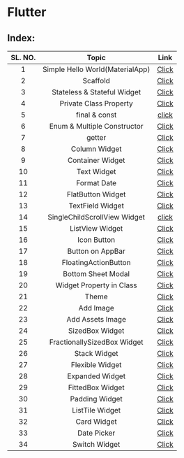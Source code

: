 # Flutter
## Index:
| SL. NO. |            Topic             |                                                                Link                                                                 |
| :-----: | :--------------------------: | :---------------------------------------------------------------------------------------------------------------------------------: |
| 1 | Simple Hello World(MaterialApp) | [Click](https://github.com/Sayan-Roy-729/MERN-Stack/tree/main/Flutter/1_basic_flutter#simple-hello-on-the-screen) |
| 2 | Scaffold | [Click](https://github.com/Sayan-Roy-729/MERN-Stack/tree/main/Flutter/1_basic_flutter#improve-litter-by-removing-black-background)          |
| 3 | Stateless & Stateful Widget | [Click](https://github.com/Sayan-Roy-729/MERN-Stack/tree/main/Flutter/1_basic_flutter#stateless--stateful-widgets) |
| 4 | Private Class Property | [Click](https://github.com/Sayan-Roy-729/MERN-Stack/tree/main/Flutter/1_basic_flutter#private-properties) |
| 5 | final & const | [click](https://github.com/Sayan-Roy-729/MERN-Stack/tree/main/Flutter/1_basic_flutter#final-vs-const-keyword) |
| 6 | Enum & Multiple Constructor | [Click](https://github.com/Sayan-Roy-729/MERN-Stack/tree/main/Flutter/1_basic_flutter#enums--multiple-constructors) |
| 7 | getter | [Click](https://github.com/Sayan-Roy-729/MERN-Stack/tree/main/Flutter/1_basic_flutter#getter) |
|    8    |        Column Widget         |                   [Click](https://github.com/Sayan-Roy-729/MERN-Stack/tree/main/Flutter/3_styling#column-widget)                    |
|    9    |       Container Widget       |                  [Click](https://github.com/Sayan-Roy-729/MERN-Stack/tree/main/Flutter/3_styling#container-widget)                  |
|    10    |         Text Widget          |                    [Click](https://github.com/Sayan-Roy-729/MERN-Stack/tree/main/Flutter/3_styling#text-widget)                     |
|    11    |         Format Date          |           [Click](https://github.com/Sayan-Roy-729/MERN-Stack/tree/main/Flutter/3_styling#format-date-with-intl-package)            |
|    12    |      FlatButton Widget       |                 [Click](https://github.com/Sayan-Roy-729/MERN-Stack/tree/main/Flutter/3_styling#flatbutton-widget)                  |
|    13    |       TextField Widget       |                  [Click](https://github.com/Sayan-Roy-729/MERN-Stack/tree/main/Flutter/3_styling#textfield-widget)                  |
|    14    | SingleChildScrollView Widget |            [click](https://github.com/Sayan-Roy-729/MERN-Stack/tree/main/Flutter/3_styling#singlechildscrollview-widget)            |
|    15    |       ListView Widget        |                  [Click](https://github.com/Sayan-Roy-729/MERN-Stack/tree/main/Flutter/3_styling#listview-widget)                   |
|    16    |         Icon Button          | [Click](https://github.com/Sayan-Roy-729/MERN-Stack/tree/main/Flutter/3_styling#icon-button-add-to-appbar-and-floatingactionbutton) |
|   17    |       Button on AppBar       | [Click](https://github.com/Sayan-Roy-729/MERN-Stack/tree/main/Flutter/3_styling#icon-button-add-to-appbar-and-floatingactionbutton) |
|   18    |     FloatingActionButton     | [Click](https://github.com/Sayan-Roy-729/MERN-Stack/tree/main/Flutter/3_styling#icon-button-add-to-appbar-and-floatingactionbutton) |
|   19    |      Bottom Sheet Modal      |                 [Click](https://github.com/Sayan-Roy-729/MERN-Stack/tree/main/Flutter/3_styling#bottom-sheet-modal)                 |
|   20    |   Widget Property in Class   |              [Click](https://github.com/Sayan-Roy-729/MERN-Stack/tree/main/Flutter/3_styling#widget-property-in-class)              |
|   21    |            Theme             |                       [Click](https://github.com/Sayan-Roy-729/MERN-Stack/tree/main/Flutter/3_styling#theme)                        |
|   22    |          Add Image           |                     [Click](https://github.com/Sayan-Roy-729/MERN-Stack/tree/main/Flutter/3_styling#add-image)                      |
|   23    |       Add Assets Image       |                  [Click](https://github.com/Sayan-Roy-729/MERN-Stack/tree/main/Flutter/3_styling#add-assets-image)                  |
|   24    |       SizedBox Widget        |                  [Click](https://github.com/Sayan-Roy-729/MERN-Stack/tree/main/Flutter/3_styling#sizedbox-widget)                   |
|   25    | FractionallySizedBox Widget  |            [Click](https://github.com/Sayan-Roy-729/MERN-Stack/tree/main/Flutter/3_styling#fractionallysizedbox-widget)             |
|   26    |         Stack Widget         |                    [Click](https://github.com/Sayan-Roy-729/MERN-Stack/tree/main/Flutter/3_styling#stack-widget)                    |
|   27    |       Flexible Widget        |                      [Click](https://github.com/Sayan-Roy-729/MERN-Stack/tree/main/Flutter/3_styling#flexible)                      |
|   28    |       Expanded Widget        |                  [Click](https://github.com/Sayan-Roy-729/MERN-Stack/tree/main/Flutter/3_styling#expanded-widget)                   |
|   29    |       FittedBox Widget       |                  [Click](https://github.com/Sayan-Roy-729/MERN-Stack/tree/main/Flutter/3_styling#fittedbox-widget)                  |
|   30    |        Padding Widget        |                   [Click](https://github.com/Sayan-Roy-729/MERN-Stack/tree/main/Flutter/3_styling#padding-widget)                   |
|   31    |       ListTile Widget        |               [Click](https://github.com/Sayan-Roy-729/MERN-Stack/tree/main/Flutter/3_styling#listtile--card-widget)                |
|   32    |         Card Widget          |               [Click](https://github.com/Sayan-Roy-729/MERN-Stack/tree/main/Flutter/3_styling#listtile--card-widget)                |
|   33    |         Date Picker          |                     [Click](https://github.com/Sayan-Roy-729/MERN-Stack/tree/main/Flutter/3_styling#datepicker)                     |
|   34    |        Switch Widget         |                   [Click](https://github.com/Sayan-Roy-729/MERN-Stack/tree/main/Flutter/3_styling#switch-widget)                    |
